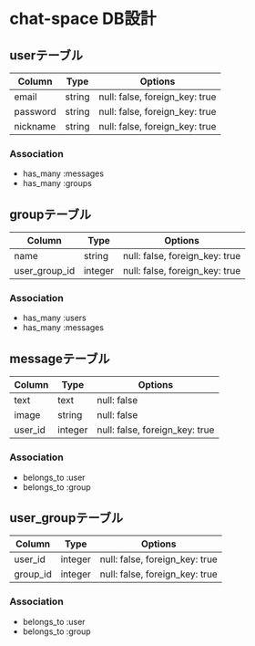 
# chat-space DB設計
## userテーブル
|Column|Type|Options|
|------|----|-------|
|email|string|null: false, foreign_key: true|
|password|string|null: false, foreign_key: true|
|nickname|string|null: false, foreign_key: true|
### Association
- has_many :messages
- has_many :groups

## groupテーブル
|Column|Type|Options|
|------|----|-------|
|name|string|null: false, foreign_key: true|
|user_group_id|integer|null: false, foreign_key: true|
### Association
- has_many :users
- has_many :messages

## messageテーブル
|Column|Type|Options|
|------|----|-------|
|text|text|null: false|
|image|string|null: false|
|user_id|integer|null: false, foreign_key: true|
### Association
- belongs_to :user
- belongs_to :group

## user_groupテーブル
|Column|Type|Options|
|------|----|-------|
|user_id|integer|null: false, foreign_key: true|
|group_id|integer|null: false, foreign_key: true|
### Association
- belongs_to :user
- belongs_to :group